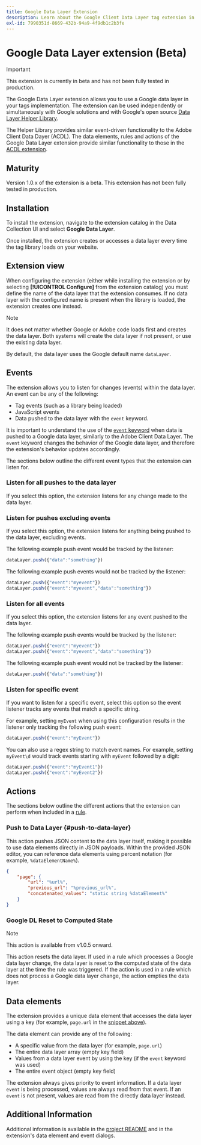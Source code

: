 ```yaml
---
title: Google Data Layer Extension
description: Learn about the Google Client Data Layer tag extension in Adobe Experience Platform.
exl-id: 7990351d-8669-432b-94a9-4f9db1c2b3fe
---
```

# Google Data Layer extension (Beta)

>[!IMPORTANT]
>
>This extension is currently in beta and has not been fully tested in production.

The Google Data Layer extension allows you to use a Google data layer in your tags implementation. The extension can be used independently or simultaneously with Google solutions and with Google's open source [Data Layer Helper Library](https://github.com/google/data-layer-helper).

The Helper Library provides similar event-driven functionality to the Adobe Client Data Dayer (ACDL). The data elements, rules and actions of the Google Data Layer extension provide similar functionality to those in the [ACDL extension](../client-data-layer/overview.md).

## Maturity

Version 1.0.x of the extension is a beta. This extension has not been fully tested in production.  

## Installation

To install the extension, navigate to the extension catalog in the Data Collection UI and select **Google Data Layer**. 

Once installed, the extension creates or accesses a data layer every time the tag library loads on your website.      

## Extension view

When configuring the extension (either while installing the extension or by selecting **[!UICONTROL Configure]** from the extension catalog) you must define the name of the data layer that the extension consumes. If no data layer with the configured name is present when the library is loaded, the extension creates one instead.

>[!NOTE]
>
>It does not matter whether Google or Adobe code loads first and creates the data layer. Both systems will create the data layer if not present, or use the existing data layer.

By default, the data layer uses the Google default name `dataLayer`.

## Events

The extension allows you to listen for changes (events) within the data layer. An event can be any of the following:

* Tag events (such as a library being loaded)
* JavaScript events
* Data pushed to the data layer with the `event` keyword.

It is important to understand the use of the [`event` keyword](https://developers.google.com/tag-platform/devguides/datalayer#use_a_data_layer_with_event_handlers) when data is pushed to a Google data layer, similarly to the Adobe Client Data Layer. The `event` keyword changes the behavior of the Google data layer, and therefore the extension's behavior updates accordingly.

The sections below outline the different event types that the extension can listen for.

### Listen for all pushes to the data layer

If you select this option, the extension listens for any change made to the data layer.

### Listen for pushes excluding events

If you select this option, the extension listens for anything being pushed to the data layer, excluding events.

The following example push event would be tracked by the listener:

```js
dataLayer.push({"data":"something"})
```

The following example push events would not be tracked by the listener:

```js
dataLayer.push({"event":"myevent"})
dataLayer.push({"event":"myevent","data":"something"})
```

### Listen for all events

If you select this option, the extension listens for any event pushed to the data layer.

The following example push events would be tracked by the listener:

```js
dataLayer.push({"event":"myevent"})
dataLayer.push({"event":"myevent","data":"something"})
```

The following example push event would not be tracked by the listener:

```js
dataLayer.push({"data":"something"})
```

### Listen for specific event

If you want to listen for a specific event, select this option so the event listener tracks any events that match a specific string.

For example, setting `myEvent` when using this configuration results in the listener only tracking the following push event:

```js
dataLayer.push({"event":"myEvent"})
```

You can also use a regex string to match event names. For example, setting `myEvent\d` would track events starting with `myEvent` followed by a digit:

```js
dataLayer.push({"event":"myEvent1"})
dataLayer.push({"event":"myEvent2"})
```

## Actions

The sections below outline the different actions that the extension can perform when included in a [rule](../../../ui/managing-resources/rules.md).

### Push to Data Layer {#push-to-data-layer}

This action pushes JSON content to the data layer itself, making it possible to use data elements directly in JSON payloads. Within the provided JSON editor, you can reference data elements using percent notation (for example, `%dataElementName%`).

```json
{
    "page": {
        "url": "%url%",
        "previous_url": "%previous_url%",
        "concatenated_values": "static string %dataElement%"
    }
}
```

### Google DL Reset to Computed State

>[!NOTE]
>
>This action is available from v1.0.5 onward.

This action resets the data layer. If used in a rule which processes a Google data layer change, the data layer is reset to the computed state of the data layer at the time the rule was triggered. If the action is used in a rule which does not process a Google data layer change, the action empties the data layer.

## Data elements

The extension provides a unique data element that accesses the data layer using a key (for example, `page.url` in the [snippet above](#push-to-data-layer)).

The data element can provide any of the following:

* A specific value from the data layer (for example, `page.url`)
* The entire data layer array (empty key field)
* Values from a data layer event by using the key (if the `event` keyword was used)
* The entire event object (empty key field)

The extension always gives priority to event information. If a data layer `event` is being processed, values are always read from that event. If an `event` is not present, values are read from the directly data layer instead.

## Additional Information

Additional information is available in the [project README](https://github.com/adobe/reactor-extension-googledatalayer/blob/main/README.md) and in the extension's data element and event dialogs.
